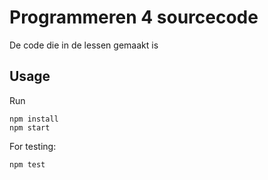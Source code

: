 # Programmeren 4 sourcecode
De code die in de lessen gemaakt is

## Usage
Run

```
npm install
npm start
```

For testing:
```
npm test
```


